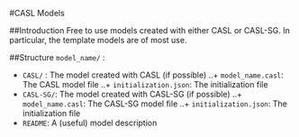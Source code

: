 #CASL Models

##Introduction
Free to use models created with either CASL or CASL-SG. 
In particular, the template models are of most use.

##Structure
`model_name/` :

* `CASL/` : The model created with CASL (if possible)
..+ `model_name.casl`: The CASL model file
..+ `initialization.json`: The initialization file
* `CASL-SG/`: The model created with CASL-SG (if possible)
..+ `model_name.casl`: The CASL-SG model file
..+ `initialization.json`: The initialization file
* `README`: A (useful) model description